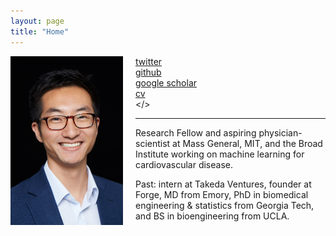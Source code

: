 ```yaml
---
layout: page 
title: "Home"
---
```


<div style="float:left;margin:0 20px 1000px 0">
   <img align="left" src="assets/2015_erik_compressed.jpg" width="180">
</div>

<i class='fa fa-twitter fa-fw'></i>  [twitter](https://twitter.com/erikrtn) <br>
<i class='fa fa-github fa-fw'></i>  [github](https://github.com/erikr) <br>
<i class='fa fa-graduation-cap fa-fw'></i>  [google scholar](https://scholar.google.com/citations?hl=en&user=APy8nq4AAAAJ&view_op=list_works&sortby=pubdate) <br>
<i class='fa fa-file-text fa-fw'></i>  [cv](https://erikreinertsen.com/assets/er_cv.pdf) <br>
<i class='fa fa-envelope fa-fw'></i> <a id="email"></> <br> 

<script>
var email_address = "ereinertsen" + "@" + "mgh.harvard"; email_address += ".edu";
$("#email").attr("href", "mailto:" + email_address).html("email");
</script>

---

Research Fellow and aspiring physician-scientist at Mass General, MIT, and the Broad Institute working on machine learning for cardiovascular disease.

Past: intern at Takeda Ventures, founder at Forge, MD from Emory, PhD in biomedical engineering & statistics from Georgia Tech, and BS in bioengineering from UCLA.
